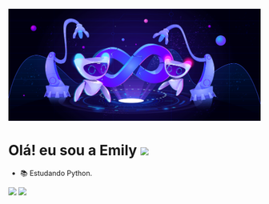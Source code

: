 ![MastHead](https://github.com/Emilyscs/images/blob/main/image10.png)

# Olá! eu sou a Emily <img src="https://img.icons8.com/color/48/000000/cat_in_the_bin.png"/>

  - 📚 Estudando Python.

  <div> 
    <img height="180em" src="https://github-readme-stats.vercel.app/api?username=emilyscs&show_icons=true&theme=tokyonight"/>
  <img height="180em" src="https://github-readme-stats.vercel.app/api/top-langs/?username=emilyscs&layout=compact&theme=tokyonight"/>
  </div>
